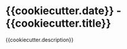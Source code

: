{{cookiecutter.date}} - {{cookiecutter.title}}
==============================================

{{cookiecutter.description}}
